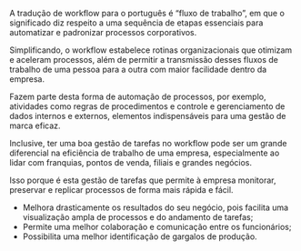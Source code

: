 A tradução de workflow para o português é “fluxo de trabalho”, em que o significado diz respeito a uma sequência de etapas essenciais para automatizar e padronizar processos corporativos.

Simplificando, o workflow estabelece rotinas organizacionais que otimizam e aceleram processos, além de permitir a transmissão desses fluxos de trabalho de uma pessoa para a outra com maior facilidade dentro da empresa.

Fazem parte desta forma de automação de processos, por exemplo, atividades como regras de procedimentos e controle e gerenciamento de dados internos e externos, elementos indispensáveis para uma gestão de marca eficaz.

Inclusive, ter uma boa gestão de tarefas no workflow pode ser um grande diferencial na eficiência de trabalho de uma empresa, especialmente ao lidar com franquias, pontos de venda, filiais e grandes negócios.

Isso porque é esta gestão de tarefas que permite à empresa monitorar, preservar e replicar processos de forma mais rápida e fácil.
- Melhora drasticamente os resultados do seu negócio, pois facilita uma visualização ampla de processos e do andamento de tarefas;
- Permite uma melhor colaboração e comunicação entre os funcionários;
- Possibilita uma melhor identificação de gargalos de produção.